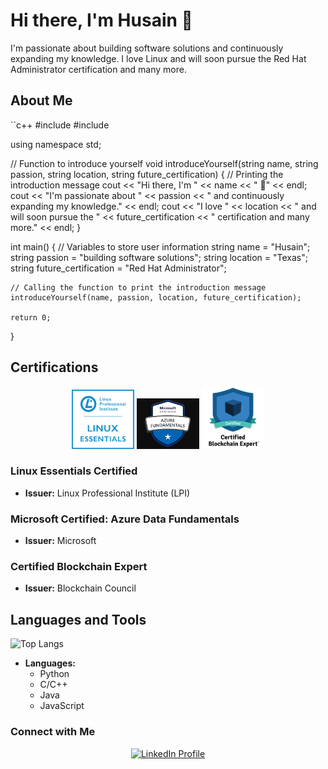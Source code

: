 # Hi there, I'm Husain 👋

I'm passionate about building software solutions and continuously expanding my knowledge. I love Linux and will soon pursue the Red Hat Administrator certification and many more.

## About Me

``c++
#include <iostream>
#include <string>

using namespace std;

// Function to introduce yourself
void introduceYourself(string name, string passion, string location, string future_certification) {
    // Printing the introduction message
    cout << "Hi there, I'm " << name << " 👋" << endl;
    cout << "I'm passionate about " << passion << " and continuously expanding my knowledge." << endl;
    cout << "I love " << location << " and will soon pursue the " << future_certification << " certification and many more." << endl;
}

int main() {
    // Variables to store user information
    string name = "Husain";
    string passion = "building software solutions";
    string location = "Texas";
    string future_certification = "Red Hat Administrator";

    // Calling the function to print the introduction message
    introduceYourself(name, passion, location, future_certification);

    return 0;
}


## Certifications

<div align="center">
  <img src="https://github.com/HusainCode/HusainCode/blob/main/Images/Essentials-Linux_250_0.webp" alt="Linux Essentials Certified" width="100" />
  <img src="https://github.com/HusainCode/HusainCode/blob/main/Images/azuredata.jpg" alt="Microsoft Certified: Azure Data Fundamentals" width="100" />
  <img src="https://github.com/HusainCode/HusainCode/blob/main/Images/blcokchain.png" alt="Certified Blockchain Expert" width="100" />
</div>

### Linux Essentials Certified
- **Issuer:** Linux Professional Institute (LPI)

### Microsoft Certified: Azure Data Fundamentals
- **Issuer:** Microsoft

### Certified Blockchain Expert
- **Issuer:** Blockchain Council

## Languages and Tools

![Top Langs](https://github-readme-stats.vercel.app/api/top-langs/?username=HusainCode&layout=compact&theme=radical)

- **Languages:**
  - Python
  - C/C++
  - Java
  - JavaScript

### Connect with Me

<div align="center">
  <a href="https://www.linkedin.com/in/husain-alshaikhahmed-a6892617b">
    <img src="https://img.shields.io/badge/LinkedIn-blue?style=flat&logo=linkedin&logoColor=white" alt="LinkedIn Profile" />
  </a>
</div>
